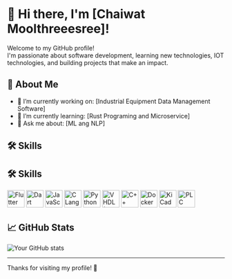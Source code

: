 # 👋 Hi there, I'm [Chaiwat Moolthreeesree]!

Welcome to my GitHub profile!  
I'm passionate about software development, learning new technologies, IOT technologies, and building projects that make an impact.

## 🚀 About Me
- 🔭 I’m currently working on: [Industrial Equipment Data Management Software]
- 🌱 I’m currently learning: [Rust Programing and Microservice]
- 💬 Ask me about: [ML ang NLP]

## 🛠️ Skills
## 🛠️ Skills

<p align="left">
  <!-- Flutter -->
  <img src="https://cdn.jsdelivr.net/gh/devicons/devicon/icons/flutter/flutter-original.svg" width="40" height="40" alt="Flutter"/>
  <!-- Dart -->
  <img src="https://cdn.jsdelivr.net/gh/devicons/devicon/icons/dart/dart-original.svg" width="40" height="40" alt="Dart"/>
  <!-- JavaScript -->
  <img src="https://cdn.jsdelivr.net/gh/devicons/devicon/icons/javascript/javascript-original.svg" width="40" height="40" alt="JavaScript"/>
  <!-- C -->
  <img src="https://cdn.jsdelivr.net/gh/devicons/devicon/icons/c/c-original.svg" width="40" height="40" alt="C Language"/>
  <!-- Python -->
  <img src="https://cdn.jsdelivr.net/gh/devicons/devicon/icons/python/python-original.svg" width="40" height="40" alt="Python"/>
  <!-- VHDL (FPGA) -->
  <img src="https://upload.wikimedia.org/wikipedia/commons/9/9c/VHDL_logo.png" width="40" height="40" alt="VHDL (FPGA)"/>
  <!-- C++ -->
  <img src="https://cdn.jsdelivr.net/gh/devicons/devicon/icons/cplusplus/cplusplus-original.svg" width="40" height="40" alt="C++"/>
  <!-- Docker -->
  <img src="https://cdn.jsdelivr.net/gh/devicons/devicon/icons/docker/docker-original.svg" width="40" height="40" alt="Docker"/>
  <!-- KiCad -->
  <img src="https://upload.wikimedia.org/wikipedia/commons/5/5d/KiCad-Logo-2020.png" width="40" height="40" alt="KiCad PCB Design"/>
  <!-- PLC Siemens -->
  <img src="https://upload.wikimedia.org/wikipedia/commons/thumb/7/7a/Siemens-logo.svg/1280px-Siemens-logo.svg.png" width="40" height="40" alt="PLC Siemens"/>
</p>

## 📈 GitHub Stats
![Your GitHub stats](https://github-readme-stats.vercel.app/api?username=your-username&show_icons=true&theme=tokyonight)

---

Thanks for visiting my profile! 🚀
